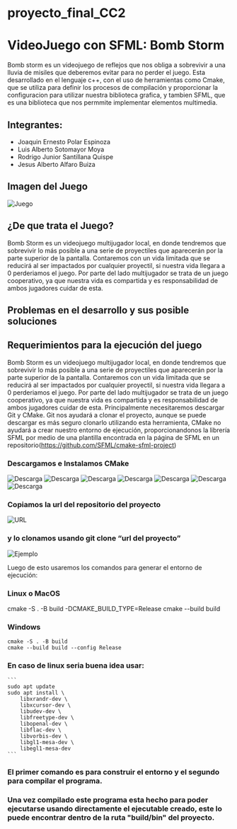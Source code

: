 # proyecto_final_CC2
# VideoJuego con SFML: Bomb Storm

Bomb storm es un videojuego de reflejos que nos obliga a sobrevivir a una lluvia de misiles que deberemos evitar para no perder el juego. Esta desarrollado en el lenguaje c++, con el uso de herramientas como Cmake, que se utiliza para definir los procesos de compilación y proporcionar la configuracion para utilizar nuestra biblioteca grafica, y tambien SFML, que es una biblioteca que nos permmite implementar elementos multimedia.

## Integrantes:

- Joaquin Ernesto Polar Espinoza
- Luis Alberto Sotomayor Moya
- Rodrigo Junior Santillana Quispe
- Jesus Alberto Alfaro Buiza
## Imagen del Juego

![Juego](Documentacion/CapturaJuego1.PNG)

## ¿De que trata el Juego?
Bomb Storm es un videojuego multijugador local, en donde tendremos que sobrevivir lo más posible a una serie de proyectiles que aparecerán por la parte superior de la pantalla. Contaremos con un vida limitada que se reducirá al ser impactados por cualquier proyectil, si nuestra vida llegara a 0 perderiamos el juego. Por parte del lado multijugador se trata de un juego cooperativo, ya que nuestra vida es compartida y es responsabilidad de ambos jugadores cuidar de esta.

## Problemas en el desarrollo y sus posible soluciones

## Requerimientos para la ejecución del juego

Bomb Storm es un videojuego multijugador local, en donde tendremos que sobrevivir lo más posible a una serie de proyectiles que aparecerán por la parte superior de la pantalla. Contaremos con un vida limitada que se reducirá al ser impactados por cualquier proyectil, si nuestra vida llegara a 0 perderiamos el juego. Por parte del lado multijugador se trata de un juego cooperativo, ya que nuestra vida es compartida y es responsabilidad de ambos jugadores cuidar de esta.
Principalmente necesitaremos descargar Git y CMake. Git nos ayudará a clonar el proyecto, aunque se puede descargar es más seguro clonarlo utilizando esta herramienta, CMake no ayudará a crear nuestro entorno de ejecución, proporcionandonos la librería SFML por medio de una plantilla encontrada en la página de SFML en un repositorio(https://github.com/SFML/cmake-sfml-project) 
### Descargamos e Instalamos CMake

![Descarga](Documentacion/CapturaJuego4.PNG)
![Descarga](Documentacion/CapturaJuego6.PNG)
![Descarga](Documentacion/CapturaJuego7.PNG)
![Descarga](Documentacion/CapturaJuego8.PNG)
![Descarga](Documentacion/CapturaJuego9.PNG)
![Descarga](Documentacion/CapturaJuego10.PNG)
![Descarga](Documentacion/CapturaJuego11.PNG)
### Copiamos la url del repositorio del proyecto

![URL](Documentacion/CapturaJuego2.PNG)

### y lo clonamos usando git clone “url del proyecto”

![Ejemplo](Documentacion/CapturaJuego3.PNG)

Luego de esto usaremos los comandos para generar el entorno de ejecución:
### Linux o MacOS

cmake -S . -B build -DCMAKE_BUILD_TYPE=Release
cmake --build build
### Windows

	cmake -S . -B build
   	cmake --build build --config Release
### En caso de linux seria buena idea usar:

	```
    sudo apt update
    sudo apt install \
        libxrandr-dev \
        libxcursor-dev \
        libudev-dev \
        libfreetype-dev \
        libopenal-dev \
        libflac-dev \
        libvorbis-dev \
        libgl1-mesa-dev \
        libegl1-mesa-dev
    ```
### El primer comando es para construir el entorno y el segundo para compilar el programa.
### Una vez compilado este programa esta hecho para poder ejecutarse usando directamente el ejecutable creado, este lo puede encontrar dentro de la ruta "build/bin" del proyecto. 







 
	
